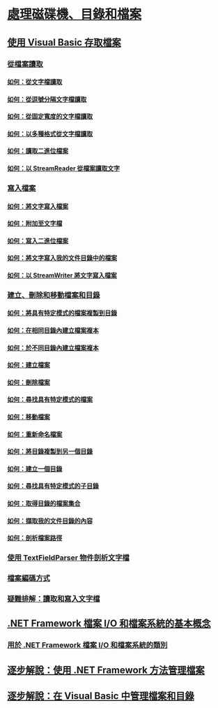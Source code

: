 # [處理磁碟機、目錄和檔案](processing.md)
## [使用 Visual Basic 存取檔案](file-access.md)
### [從檔案讀取](reading-from-files.md)
#### [如何：從文字檔讀取](how-to-read-from-text-files.md)
#### [如何：從逗號分隔文字檔讀取](how-to-read-from-comma-delimited-text-files.md)
#### [如何：從固定寬度的文字檔讀取](how-to-read-from-fixed-width-text-files.md)
#### [如何：以多種格式從文字檔讀取](how-to-read-from-text-files-with-multiple-formats.md)
#### [如何：讀取二進位檔案](how-to-read-from-binary-files.md)
#### [如何：以 StreamReader 從檔案讀取文字](how-to-read-text-from-files-with-a-streamreader.md)
### [寫入檔案](writing-to-files.md)
#### [如何：將文字寫入檔案](how-to-write-text-to-files.md)
#### [如何：附加至文字檔](how-to-append-to-text-files.md)
#### [如何：寫入二進位檔案](how-to-write-to-binary-files.md)
#### [如何：將文字寫入我的文件目錄中的檔案](how-to-write-text-to-files-in-the-my-documents-directory.md)
#### [如何：以 StreamWriter 將文字寫入檔案](how-to-write-text-to-files-with-a-streamwriter.md)
### [建立、刪除和移動檔案和目錄](creating-deleting-and-moving-files-and-directories.md)
#### [如何：將具有特定模式的檔案複製到目錄](how-to-copy-files-with-a-specific-pattern-to-a-directory.md)
#### [如何：在相同目錄內建立檔案複本](how-to-create-a-copy-of-a-file-in-the-same-directory.md)
#### [如何：於不同目錄內建立檔案複本](how-to-create-a-copy-of-a-file-in-a-different-directory.md)
#### [如何：建立檔案](how-to-create-a-file.md)
#### [如何：刪除檔案](how-to-delete-a-file.md)
#### [如何：尋找具有特定模式的檔案](how-to-find-files-with-a-specific-pattern.md)
#### [如何：移動檔案](how-to-move-a-file.md)
#### [如何：重新命名檔案](how-to-rename-a-file.md)
#### [如何：將目錄複製到另一個目錄](how-to-copy-a-directory-to-another-directory.md)
#### [如何：建立一個目錄](how-to-create-a-directory.md)
#### [如何：尋找具有特定模式的子目錄](how-to-find-subdirectories-with-a-specific-pattern.md)
#### [如何：取得目錄的檔案集合](how-to-get-the-collection-of-files-in-a-directory.md)
#### [如何：擷取我的文件目錄的內容](how-to-retrieve-the-contents-of-the-my-documents-directory.md)
#### [如何：剖析檔案路徑](how-to-parse-file-paths.md)
### [使用 TextFieldParser 物件剖析文字檔](parsing-text-files-with-the-textfieldparser-object.md)
### [檔案編碼方式](file-encodings.md)
### [疑難排解：讀取和寫入文字檔](troubleshooting-reading-from-and-writing-to-text-files.md)
## [.NET Framework 檔案 I/O 和檔案系統的基本概念](basics-of-net-framework-file-io-and-the-file-system.md)
### [用於 .NET Framework 檔案 I/O 和檔案系統的類別](classes-used-in-net-framework-file-io-and-the-file-system.md)
## [逐步解說：使用 .NET Framework 方法管理檔案](walkthrough-manipulating-files-by-using-net-framework-methods.md)
## [逐步解說：在 Visual Basic 中管理檔案和目錄](walkthrough-manipulating-files-and-directories.md)
